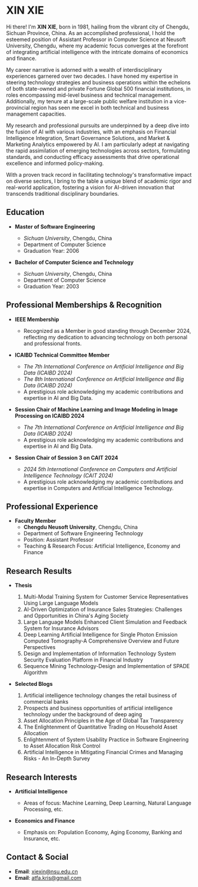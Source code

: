 # XIN XIE

Hi there! I'm **XIN XIE**, born in 1981, hailing from the vibrant city of Chengdu, Sichuan Province, China. As an accomplished professional, I hold the esteemed position of Assistant Professor in Computer Science at Neusoft University, Chengdu, where my academic focus converges at the forefront of integrating artificial intelligence with the intricate domains of economics and finance.

My career narrative is adorned with a wealth of interdisciplinary experiences garnered over two decades. I have honed my expertise in steering technology strategies and business operations within the echelons of both state-owned and private Fortune Global 500 financial institutions, in roles encompassing mid-level business and technical management. Additionally, my tenure at a large-scale public welfare institution in a vice-provincial region has seen me excel in both technical and business management capacities.

My research and professional pursuits are underpinned by a deep dive into the fusion of AI with various industries, with an emphasis on Financial Intelligence Integration, Smart Governance Solutions, and Market & Marketing Analytics empowered by AI. I am particularly adept at navigating the rapid assimilation of emerging technologies across sectors, formulating standards, and conducting efficacy assessments that drive operational excellence and informed policy-making.

With a proven track record in facilitating technology's transformative impact on diverse sectors, I bring to the table a unique blend of academic rigor and real-world application, fostering a vision for AI-driven innovation that transcends traditional disciplinary boundaries.

## Education

- **Master of Software Engineering**
  - _Sichuan University_, Chengdu, China
  - Department of Computer Science
  - Graduation Year: 2006

- **Bachelor of Computer Science and Technology**
  - _Sichuan University_, Chengdu, China
  - Department of Computer Science
  - Graduation Year: 2003

## Professional Memberships & Recognition

- **IEEE Membership**
  - Recognized as a Member in good standing through December 2024, reflecting my dedication to advancing technology on both personal and professional fronts.

- **ICAIBD Technical Committee Member**
  - _The 7th International Conference on Artificial Intelligence and Big Data (ICAIBD 2024)_
  - _The 8th International Conference on Artificial Intelligence and Big Data (ICAIBD 2024)_
  - A prestigious role acknowledging my academic contributions and expertise in AI and Big Data.

- **Session Chair of Machine Learning and Image Modeling in Image Processing on ICAIBD 2024**
  - _The 7th International Conference on Artificial Intelligence and Big Data (ICAIBD 2024)_
  - A prestigious role acknowledging my academic contributions and expertise in AI and Big Data.

- **Session Chair of Session 3 on CAIT 2024**
  - _2024 5th International Conference on Computers and Artificial Intelligence Technology (CAIT 2024)_
  - A prestigious role acknowledging my academic contributions and expertise in Computers and Artificial Intelligence Technology.
  
## Professional Experience

- **Faculty Member**
  - **Chengdu Neusoft University**, Chengdu, China
  - Department of Software Engineering Technology
  - Position: Assistant Professor
  - Teaching & Research Focus: Artificial Intelligence, Economy and Finance

## Research Results

- **Thesis**
  1. Multi-Modal Training System for Customer Service Representatives Using Large Language Models
  2. AI-Driven Optimization of Insurance Sales Strategies: Challenges and Opportunities in China's Aging Society
  3. Large Language Models Enhanced Client Simulation and Feedback System for Insurance Advisors
  4. Deep Learning Artificial Intelligence for Single Photon Emission Computed Tomography-A Comprehensive Overview and Future Perspectives
  5. Design and Implementation of Information Technology System Security Evaluation Platform in Financial Industry
  6. Sequence Mining Technology-Design and Implementation of SPADE Algorithm

- **Selected Blogs**
  1. Artificial intelligence technology changes the retail business of commercial banks
  2. Prospects and business opportunities of artificial intelligence technology under the background of deep aging
  3. Asset Allocation Principles in the Age of Global Tax Transparency
  4. The Enlightenment of Quantitative Trading on Household Asset Allocation
  5. Enlightenment of System Usability Practice in Software Engineering to Asset Allocation Risk Control
  6. Artificial Intelligence in Mitigating Financial Crimes and Managing Risks - An In-Depth Survey

## Research Interests

- **Artificial Intelligence**
  - Areas of focus: Machine Learning, Deep Learning, Natural Language Processing, etc.

- **Economics and Finance**
  - Emphasis on:  Population Economy, Aging Economy, Banking and Insurance, etc.

## Contact & Social

- **Email**: xiexin@nsu.edu.cn
- **Email**: atfa.kris@gmail.com
